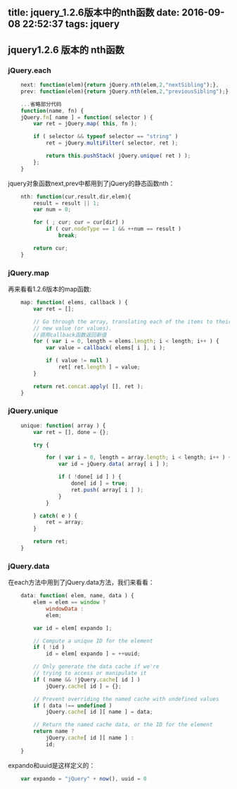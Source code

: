 title: jquery_1.2.6版本中的nth函数
date: 2016-09-08 22:52:37
tags: jquery
---

## jquery1.2.6 版本的 nth函数

### jQuery.each
```javascript
	next: function(elem){return jQuery.nth(elem,2,"nextSibling");},
	prev: function(elem){return jQuery.nth(elem,2,"previousSibling");}

	...省略部分代码
	function(name, fn) {
	jQuery.fn[ name ] = function( selector ) {
		var ret = jQuery.map( this, fn );

		if ( selector && typeof selector == "string" )
			ret = jQuery.multiFilter( selector, ret );

			return this.pushStack( jQuery.unique( ret ) );
		};
	}
```

jquery对象函数next,prev中都用到了jQuery的静态函数nth：
```javascript
	nth: function(cur,result,dir,elem){
		result = result || 1;
		var num = 0;

		for ( ; cur; cur = cur[dir] )
			if ( cur.nodeType == 1 && ++num == result )
				break;

		return cur;
	}
```

### jQuery.map
再来看看1.2.6版本的map函数:
```javascript
	map: function( elems, callback ) {
		var ret = [];

		// Go through the array, translating each of the items to their
		// new value (or values).
		//调用callback函数返回新值
		for ( var i = 0, length = elems.length; i < length; i++ ) {
			var value = callback( elems[ i ], i );

			if ( value != null )
				ret[ ret.length ] = value;
		}

		return ret.concat.apply( [], ret );
	}
```

### jQuery.unique
```javascript
	unique: function( array ) {
		var ret = [], done = {};

		try {

			for ( var i = 0, length = array.length; i < length; i++ ) {
				var id = jQuery.data( array[ i ] );

				if ( !done[ id ] ) {
					done[ id ] = true;
					ret.push( array[ i ] );
				}
			}

		} catch( e ) {
			ret = array;
		}

		return ret;
	}
```

### jQuery.data
在each方法中用到了jQuery.data方法，我们来看看：
```javascript
	data: function( elem, name, data ) {
		elem = elem == window ?
			windowData :
			elem;

		var id = elem[ expando ];

		// Compute a unique ID for the element
		if ( !id )
			id = elem[ expando ] = ++uuid;

		// Only generate the data cache if we're
		// trying to access or manipulate it
		if ( name && !jQuery.cache[ id ] )
			jQuery.cache[ id ] = {};

		// Prevent overriding the named cache with undefined values
		if ( data !== undefined )
			jQuery.cache[ id ][ name ] = data;

		// Return the named cache data, or the ID for the element
		return name ?
			jQuery.cache[ id ][ name ] :
			id;
	}
```
expando和uuid是这样定义的：
```javascript
	var expando = "jQuery" + now(), uuid = 0
```
